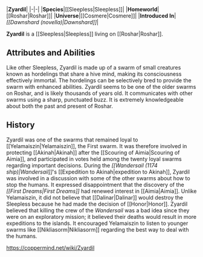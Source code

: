 |**Zyardil**|
|-|-|
|**Species**|[[Sleepless\|Sleepless]]|
|**Homeworld**|[[Roshar\|Roshar]]|
|**Universe**|[[Cosmere\|Cosmere]]|
|**Introduced In**|*[[Dawnshard (novella)\|Dawnshard]]*|

**Zyardil** is a [[Sleepless\|Sleepless]] living on [[Roshar\|Roshar]].

## Attributes and Abilities
Like other Sleepless, Zyardil is made up of a swarm of small creatures known as hordelings that share a hive mind, making its consciousness effectively immortal. The hordelings can be selectively bred to provide the swarm with enhanced abilities. Zyardil seems to be one of the older swarms on Roshar, and is likely thousands of years old. It communicates with other swarms using a sharp, punctuated buzz. It is extremely knowledgeable about both the past and present of Roshar.

## History
Zyardil was one of the swarms that remained loyal to [[Yelamaiszin\|Yelamaiszin]], the First swarm. It was therefore involved in protecting [[Akinah\|Akinah]] after the [[Scouring of Aimia\|Scouring of Aimia]], and participated in votes held among the twenty loyal swarms regarding important decisions.
During the *[[Wandersail (1174 ship)\|Wandersail]]*'s [[Expedition to Akinah\|expedition to Akinah]], Zyardil was involved in a discussion with some of the other swarms about how to stop the humans. It expressed disappointment that the discovery of the *[[First Dreams\|First Dreams]]* had renewed interest in [[Aimia\|Aimia]]. Unlike Yelamaiszin, it did not believe that [[Dalinar\|Dalinar]] would destroy the Sleepless because he had made the decision of [[Honor\|Honor]]. Zyardil believed that killing the crew of the *Wandersail* was a bad idea since they were on an exploratory mission; it believed their deaths would result in more expeditions to the islands. It encouraged Yelamaiszin to listen to younger swarms like [[Nikliasorm\|Nikliasorm]] regarding the best way to deal with the humans.



https://coppermind.net/wiki/Zyardil
